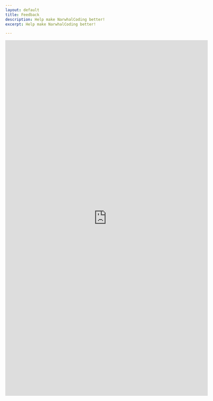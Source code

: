 ```yaml
---
layout: default
title: Feedback
description: Help make NarwhalCoding better!
excerpt: Help make NarwhalCoding better!

---
```


<iframe src="https://docs.google.com/forms/d/e/1FAIpQLScouWyAJqXcyEkRtIPcFmkuaNq2XCYKw8YmNF_94Jt1L0qC0w/viewform?embedded=true" width="640" height="1121" frameborder="0" marginheight="0" marginwidth="0">Loading…</iframe>